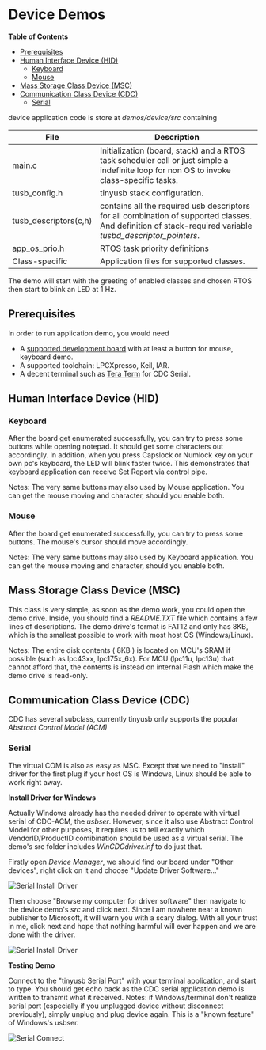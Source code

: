 # Device Demos #

<!-- START doctoc generated TOC please keep comment here to allow auto update -->
<!-- DON'T EDIT THIS SECTION, INSTEAD RE-RUN doctoc TO UPDATE -->
**Table of Contents**

- [Prerequisites](#prerequisites)
- [Human Interface Device (HID)](#human-interface-device-hid)
	- [Keyboard](#keyboard)
	- [Mouse](#mouse)
- [Mass Storage Class Device (MSC)](#mass-storage-class-device-msc)
- [Communication Class Device (CDC)](#communication-class-device-cdc)
	- [Serial](#serial)

<!-- END doctoc generated TOC please keep comment here to allow auto update -->

device application code is store at *demos/device/src* containing

File  | Description
----- | -------------
main.c | Initialization (board, stack) and a RTOS task scheduler call or just simple a indefinite loop for non OS to invoke class-specific tasks.
tusb_config.h | tinyusb stack configuration.
tusb_descriptors(c,h) | contains all the required usb descriptors for all combination of supported classes. And definition of stack-required variable *tusbd_descriptor_pointers*.
app_os_prio.h | RTOS task priority definitions
Class-specific | Application files for supported classes.

The demo will start with the greeting of enabled classes and chosen RTOS then start to blink an LED at 1 Hz.

## Prerequisites ##

In order to run application demo, you would need

- A [supported development board](../../boards/readme.md) with at least a button for mouse, keyboard demo.
- A supported toolchain: LPCXpresso, Keil, IAR.
- A decent terminal such as [Tera Term](http://en.sourceforge.jp/projects/ttssh2/) for CDC Serial.

## Human Interface Device (HID)

### Keyboard

After the board get enumerated successfully, you can try to press some buttons while opening notepad. It should get some characters out accordingly. In addition, when you press Capslock or Numlock key on your own pc's keyboard, the LED will blink faster twice. This demonstrates that keyboard application can receive Set Report via control pipe. 

Notes: The very same buttons may also used by Mouse application. You can get the mouse moving and character, should you enable both.

### Mouse

After the board get enumerated successfully, you can try to press some buttons. The mouse's cursor should move accordingly.

Notes: The very same buttons may also used by Keyboard application. You can get the mouse moving and character, should you enable both.

## Mass Storage Class Device (MSC)

This class is very simple, as soon as the demo work, you could open the demo drive. Inside, you should find a *README.TXT* file which contains a few lines of descriptions. The demo drive's format is FAT12 and only has 8KB, which is the smallest possible to work with most host OS (Windows/Linux).

Notes: The entire disk contents ( 8KB ) is located on MCU's SRAM if possible (such as lpc43xx, lpc175x_6x). For  MCU (lpc11u, lpc13u) that cannot afford that, the contents is instead on internal Flash which make the demo drive is read-only. 

## Communication Class Device (CDC)

CDC has several subclass, currently tinyusb only supports the popular *Abstract Control Model (ACM)*

### Serial

The virtual COM is also as easy as MSC. Except that we need to "install" driver for the first plug if your host OS is Windows, Linux should be able to work right away.

**Install Driver for Windows**

Actually Windows already has the needed driver to operate with virtual serial of CDC-ACM, the *usbser*. However, since it also use Abstract Control Model for other purposes, it requires us to tell exactly which VendorID/ProductID comibination should be used as a virtual serial. The demo's src folder includes *WinCDCdriver.inf* to do just that.

Firstly open *Device Manager*, we should find our board under "Other devices", right click on it and choose "Update Driver Software..."

![Serial Install Driver](http://docs.tinyusb.org/images/demo_serial_driver.png)

Then choose "Browse my computer for driver software" then navigate to the device demo's *src* and click next. Since I am nowhere near a known publisher to Microsoft, it will warn you with a scary dialog. With all your trust in me, click next and hope that nothing harmful will ever happen and we are done with the driver.

![Serial Install Driver](http://docs.tinyusb.org/images/demo_serial_driver2.png)

**Testing Demo**

Connect to the "tinyusb Serial Port" with your terminal application, and start to type. You should get echo back as the CDC serial application demo is written to transmit what it received. Notes: if Windows/terminal don't realize serial port (especially if you unplugged device without disconnect previously), simply unplug and plug device again. This is a "known feature" of Windows's usbser. 

![Serial Connect](http://docs.tinyusb.org/images/demo_cdc_connect.png)